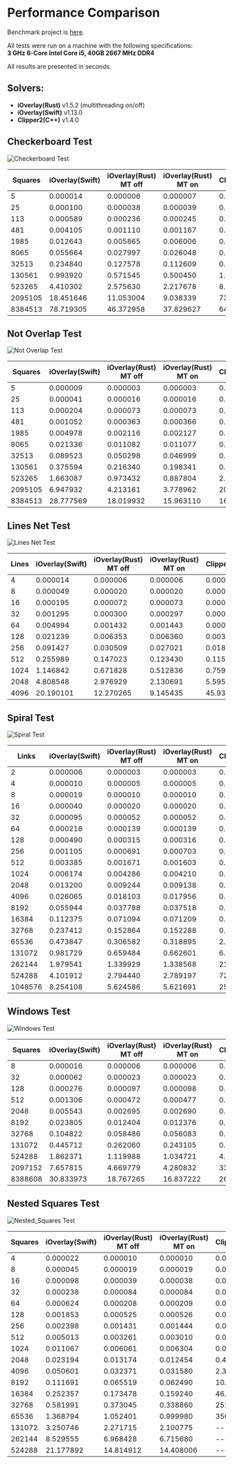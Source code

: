 # Performance Comparison

Benchmark project is [here](https://github.com/iShape-Rust/iOverlayPerformance).

All tests were run on a machine with the following specifications:  
**3 GHz 6-Core Intel Core i5, 40GB 2667 MHz DDR4**  

All results are presented in seconds.

## Solvers:

- **iOverlay(Rust)** v1.5.2 (multithreading on/off)
- **iOverlay(Swift)**  v1.13.0
- **Clipper2(C++)**  v1.4.0


## Checkerboard Test

![Checkerboard Test](test_0.svg)

| Squares | iOverlay(Swift) | iOverlay(Rust) MT off       | iOverlay(Rust) MT on         | Clipper2(C++)      |
|---------|-----------------|-----------------------------|------------------------------|--------------------|
| 5       | 0.000014        | 0.000006                    | 0.000007                     | 0.000007           |
| 25      | 0.000100        | 0.000038                    | 0.000039                     | 0.000038           |
| 113     | 0.000589        | 0.000236                    | 0.000245                     | 0.000208           |
| 481     | 0.004105        | 0.001110                    | 0.001167                     | 0.001017           |
| 1985    | 0.012643        | 0.005865                    | 0.006006                     | 0.005182           |
| 8065    | 0.055664        | 0.027997                    | 0.026048                     | 0.024013           |
| 32513   | 0.234840        | 0.127578                    | 0.112609                     | 0.154054           |
| 130561  | 0.993920        | 0.571545                    | 0.500450                     | 1.067439           |
| 523265  | 4.410302        | 2.575630                    | 2.217678                     | 8.346041           |
| 2095105 | 18.451646       | 11.053004                   | 9.038339                     | 73.312335          |
| 8384513 | 78.719305       | 46.372958                   | 37.829627                    | 644.337867         |


## Not Overlap Test

![Not Overlap Test](test_1.svg)

| Squares | iOverlay(Swift) | iOverlay(Rust) MT off       | iOverlay(Rust) MT on         | Clipper2(C++)      |
|---------|-----------------|-----------------------------|------------------------------|--------------------|
| 5       | 0.000009        | 0.000003                    | 0.000003                     | 0.000005           |
| 25      | 0.000041        | 0.000016                    | 0.000016                     | 0.000021           |
| 113     | 0.000204        | 0.000073                    | 0.000073                     | 0.000097           |
| 481     | 0.001052        | 0.000363                    | 0.000366                     | 0.000457           |
| 1985    | 0.004978        | 0.002116                    | 0.002127                     | 0.002114           |
| 8065    | 0.021336        | 0.011082                    | 0.011077                     | 0.010783           |
| 32513   | 0.089523        | 0.050298                    | 0.046999                     | 0.056281           |
| 130561  | 0.375594        | 0.216340                    | 0.198341                     | 0.369146           |
| 523265  | 1.663087        | 0.973432                    | 0.887804                     | 2.695334           |
| 2095105 | 6.947932        | 4.213161                    | 3.778962                     | 20.665812          |
| 8384513 | 28.777569       | 18.019932                   | 15.963110                    | 167.966801         |


## Lines Net Test

![Lines Net Test](test_2.svg)

| Lines   | iOverlay(Swift) | iOverlay(Rust) MT off       | iOverlay(Rust) MT on         | Clipper2(C++)      |
|---------|-----------------|-----------------------------|------------------------------|--------------------|
| 4       | 0.000014        | 0.000006                    | 0.000006                     | 0.000004           |
| 8       | 0.000049        | 0.000020                    | 0.000020                     | 0.000012           |
| 16      | 0.000195        | 0.000072                    | 0.000073                     | 0.000043           |
| 32      | 0.001295        | 0.000300                    | 0.000297                     | 0.000176           |
| 64      | 0.004994        | 0.001432                    | 0.001443                     | 0.000749           |
| 128     | 0.021239        | 0.006353                    | 0.006360                     | 0.003441           |
| 256     | 0.091427        | 0.030509                    | 0.027021                     | 0.018417           |
| 512     | 0.255989        | 0.147023                    | 0.123430                     | 0.115229           |
| 1024    | 1.146842        | 0.671828                    | 0.512836                     | 0.759640           |
| 2048    | 4.808548        | 2.976929                    | 2.130691                     | 5.595165           |
| 4096    | 20.190101       | 12.270265                   | 9.145435                     | 45.934461          |


## Spiral Test

![Spiral Test](test_3.svg)

| Links   | iOverlay(Swift) | iOverlay(Rust) MT off       | iOverlay(Rust) MT on         | Clipper2(C++)      |
|---------|-----------------|-----------------------------|------------------------------|--------------------|
| 2       | 0.000006        | 0.000003                    | 0.000003                     | 0.000002           |
| 4       | 0.000010        | 0.000005                    | 0.000005                     | 0.000004           |
| 8       | 0.000019        | 0.000010                    | 0.000010                     | 0.000007           |
| 16      | 0.000040        | 0.000020                    | 0.000020                     | 0.000014           |
| 32      | 0.000095        | 0.000052                    | 0.000052                     | 0.000031           |
| 64      | 0.000218        | 0.000139                    | 0.000139                     | 0.000083           |
| 128     | 0.000490        | 0.000315                    | 0.000316                     | 0.000202           |
| 256     | 0.001105        | 0.000691                    | 0.000703                     | 0.000476           |
| 512     | 0.003385        | 0.001671                    | 0.001603                     | 0.001195           |
| 1024    | 0.006174        | 0.004286                    | 0.004210                     | 0.002941           |
| 2048    | 0.013200        | 0.009244                    | 0.009138                     | 0.007578           |
| 4096    | 0.026065        | 0.018103                    | 0.017956                     | 0.020287           |
| 8192    | 0.055944        | 0.037788                    | 0.037518                     | 0.054647           |
| 16384   | 0.112375        | 0.071094                    | 0.071209                     | 0.181050           |
| 32768   | 0.237412        | 0.152864                    | 0.152288                     | 0.606854           |
| 65536   | 0.473847        | 0.306582                    | 0.318895                     | 2.013809           |
| 131072  | 0.981729        | 0.659484                    | 0.662601                     | 6.547658           |
| 262144  | 1.979541        | 1.339929                    | 1.338568                     | 21.171540          |
| 524288  | 4.101912        | 2.794440                    | 2.789197                     | 72.147615          |
| 1048576 | 8.254108        | 5.624586                    | 5.621691                     | 259.866180         |

## Windows Test

![Windows Test](test_4.svg)

| Squares | iOverlay(Swift) | iOverlay(Rust) MT off       | iOverlay(Rust) MT on         | Clipper2(C++)      |
|---------|-----------------|-----------------------------|------------------------------|--------------------|
| 8       | 0.000016        | 0.000006                    | 0.000006                     | 0.000008           |
| 32      | 0.000062        | 0.000023                    | 0.000023                     | 0.000028           |
| 128     | 0.000276        | 0.000097                    | 0.000098                     | 0.000112           |
| 512     | 0.001306        | 0.000472                    | 0.000477                     | 0.000507           |
| 2048    | 0.005543        | 0.002695                    | 0.002690                     | 0.002454           |
| 8192    | 0.023805        | 0.012404                    | 0.012376                     | 0.012364           |
| 32768   | 0.104822        | 0.058486                    | 0.056083                     | 0.076850           |
| 131072  | 0.445712        | 0.262060                    | 0.243105                     | 0.568316           |
| 524288  | 1.862371        | 1.119988                    | 1.034721                     | 4.142673           |
| 2097152 | 7.657815        | 4.669779                    | 4.280832                     | 33.165570          |
| 8388608 | 30.833973       | 18.767265                   | 16.837222                    | 265.387333         |

## Nested Squares Test

![Nested_Squares Test](test_5.svg)

| Squares  | iOverlay(Swift) | iOverlay(Rust) MT off      | iOverlay(Rust) MT on         | Clipper2(C++)      |
|----------|-----------------|----------------------------|------------------------------|--------------------|
| 4        | 0.000022        | 0.000010                   | 0.000010                     | 0.000012           |
| 8        | 0.000045        | 0.000019                   | 0.000019                     | 0.000023           |
| 16       | 0.000098        | 0.000039                   | 0.000038                     | 0.000050           |
| 32       | 0.000238        | 0.000084                   | 0.000084                     | 0.000118           |
| 64       | 0.000624        | 0.000208                   | 0.000209                     | 0.000291           |
| 128      | 0.001853        | 0.000525                   | 0.000526                     | 0.000806           |
| 256      | 0.002398        | 0.001431                   | 0.001444                     | 0.003415           |
| 512      | 0.005013        | 0.003261                   | 0.003010                     | 0.015989           |
| 1024     | 0.011067        | 0.006061                   | 0.006304                     | 0.081267           |
| 2048     | 0.023194        | 0.013174                   | 0.012454                     | 0.461883           |
| 4096     | 0.050601        | 0.032371                   | 0.031580                     | 2.347209           |
| 8192     | 0.111691        | 0.065519                   | 0.062490                     | 10.612424          |
| 16384    | 0.252357        | 0.173478                   | 0.159240                     | 46.205474          |
| 32768    | 0.581991        | 0.373045                   | 0.338860                     | 251.260857         |
| 65536    | 1.368794        | 1.052401                   | 0.999980                     | 3502.233611        |
| 131072   | 3.250746        | 2.271715                   | 2.100775                     | ----               |
| 262144   | 8.529555        | 6.968428                   | 6.715680                     | ----               |
| 524288   | 21.177892       | 14.814912                  | 14.408006                    | ----               |